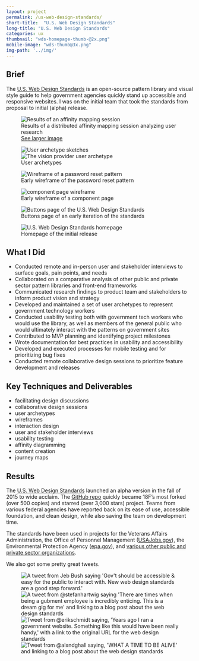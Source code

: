 ```yaml
---
layout: project
permalink: /us-web-design-standards/
short-title:  "U.S. Web Design Standards"
long-title: "U.S. Web Design Standards"
categories: ux
thumbnail: "wds-homepage-thumb-@2x.png" 
mobile-image: "wds-thumb@3x.png"
img-path: '../img/'
---
```


## Brief ##

The [U.S. Web Design Standards](https://standards.usa.gov) is an open-source pattern library and visual style guide to help government agencies quickly stand up accessible and responsive websites. I was on the initial team that took the standards from proposal to initial (alpha) release. 


<figure>
	<img src="{{ page.img-path }}/wds-affinity-mapping.png" alt="Results of an affinity mapping session" />
	<figcaption>
		Results of a distributed affinity mapping session analyzing user research 
	</figcaption>
	<a href="{{ page.img-path }}/wds-affinity-mapping-large.png">See larger image</a>
</figure>

<figure>
	<img src="{{ page.img-path }}/wds-user-archetypes.png" alt="User archetype sketches">
	<img src="{{ page.img-path }}/wds-user-archetype-detail.png" alt="The vision provider user archetype">
	<figcaption>User archetypes</figcaption>
</figure>
<figure>
	<img src="{{ page.img-path }}/wds-reset-password-wireframe.png" alt="Wireframe of a password reset pattern">
	<figcaption>Early wireframe of the password reset pattern</figcaption>
</figure>
<figure>
	<img src="{{ page.img-path }}/wds-library-component-page-wireframe.png" alt="component page wireframe">
	<figcaption>Early wireframe of a component page</figcaption>
</figure>
<figure>
	<img src="{{ page.img-path }}/wds-buttons-page-screenshot.png" alt="Buttons page of the U.S. Web Design Standards">
	<figcaption>Buttons page of an early iteration of the standards</figcaption>
</figure>
<figure>
	<img src="{{ page.img-path }}/wds-homepage.png" alt="U.S. Web Design Standards homepage">
	<figcaption>Homepage of the initial release</figcaption>
</figure>

## What I Did ##

* Conducted remote and in-person user and stakeholder interviews to surface goals, pain points, and needs
* Collaborated on a comparative analysis of other public and private sector pattern libraries and front-end frameworks
* Communicated research findings to product team and stakeholders to inform product vision and strategy
* Developed and maintained a set of user archetypes to represent government technology workers
* Conducted usability testing both with government tech workers who would use the library, as well as members of the general public who would ultimately interact with the patterns on government sites
* Contributed to MVP planning and identifying project milestones
* Wrote documentation for best practices in usability and accessibility
* Developed and executed processes for mobile testing and for prioritizing bug fixes 
* Conducted remote collaborative design sessions to prioritize feature development and releases

## Key Techniques and Deliverables ##
<ul class="skill-pills">
	<li>facilitating design discussions</li>
	<li>collaborative design sessions</li>
	<li>user archetypes</li>
	<li>wireframes</li>
	<li>interaction design</li>
	<li>user and stakeholder interviews</li>
	<li>usability testing</li>
	<li>affinity diagramming</li>
	<li>content creation</li>
	<li>journey maps</li>
</ul>

## Results ##

The [U.S. Web Design Standards](https://standards.usa.gov) launched an alpha version in the fall of 2015 to wide acclaim. The [GitHub repo](https://github.com/18F/web-design-standards) quickly became 18F’s most forked (over 500 copies) and starred (over 3,000 stars) project. Teams from various federal agencies have reported back on its ease of use, accessible foundation, and clean design, while also saving the team on development time. 

The standards have been used in projects for the Veterans Affairs Administration, the Office of Personnel Management ([USAJobs.gov](https://www.usajobs.gov)), the Environmental Protection Agency ([epa.gov](https://www.epa.gov)), and [various other public and private sector organizations](https://github.com/18F/web-design-standards/blob/staging/WHO_IS_USING_USWDS.md). 

We also got some pretty great tweets. 
<figure>
	<img src="{{ page.img-path }}/wds-Tweet-1-@2x.png" alt="A tweet from Jeb Bush saying 'Gov't should be accessible & easy for the public to interact with. New web design standards are a good step forward.'">
	<img src="{{ page.img-path }}/wds-tweet-two@2x.png" alt="A tweet from @stefanhartwig saying 'There are times when being a gubment employee is incredibly enticing. This is a dream gig for me' and linking to a blog post about the web design standards ">
	<img src="{{ page.img-path }}/wds-tweet-three@2x.png" alt="Tweet from @erikschmidt saying, 'Years ago I ran a government website. Something like this would have been really handy,' with a link to the original URL for the web design standards" >
	<img src="{{ page.img-path }}/wds-Tweet-four.png" alt="Tweet from @alxndghall saying, 'WHAT A TIME TO BE ALIVE' and linking to a blog post about the web design standards" >

</figure>